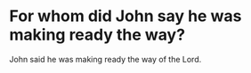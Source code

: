 # For whom did John say he was making ready the way?

John said he was making ready the way of the Lord.
